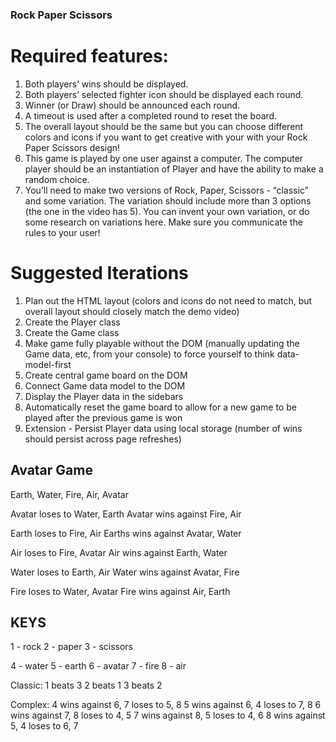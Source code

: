 ### Rock Paper Scissors

# Required features:

1. Both players’ wins should be displayed.
2. Both players’ selected fighter icon should be displayed each round.
3. Winner (or Draw) should be announced each round.
4. A timeout is used after a completed round to reset the board.
5. The overall layout should be the same but you can choose different colors and icons if you want to get creative with your with your Rock Paper Scissors design!
6. This game is played by one user against a computer. The computer player should be an instantiation of Player and have the ability to make a random choice.
7. You’ll need to make two versions of Rock, Paper, Scissors - “classic” and some variation. The variation should include more than 3 options (the one in the video has 5). You can invent your own variation, or do some research on variations here. Make sure you communicate the rules to your user!

# Suggested Iterations

1. Plan out the HTML layout (colors and icons do not need to match, but overall layout should closely match the demo video)
2. Create the Player class
3. Create the Game class
4. Make game fully playable without the DOM (manually updating the Game data, etc, from your console) to force yourself to think data-model-first
5. Create central game board on the DOM
6. Connect Game data model to the DOM
7. Display the Player data in the sidebars
8. Automatically reset the game board to allow for a new game to be played after the previous game is won
9. Extension - Persist Player data using local storage (number of wins should persist across page refreshes)

## Avatar Game

Earth, Water, Fire, Air, Avatar

Avatar loses to Water, Earth
Avatar wins against Fire, Air

Earth loses to Fire, Air
Earths wins against Avatar, Water

Air loses to Fire, Avatar
Air wins against Earth, Water

Water loses to Earth, Air
Water wins against Avatar, Fire

Fire loses to Water, Avatar
Fire wins against Air, Earth

## KEYS

1 - rock
2 - paper
3 - scissors

4 - water
5 - earth
6 - avatar
7 - fire
8 - air

Classic:
1 beats 3
2 beats 1
3 beats 2

Complex:
4 wins against 6, 7 loses to 5, 8
5 wins against 6, 4 loses to 7, 8
6 wins against 7, 8 loses to 4, 5
7 wins against 8, 5 loses to 4, 6
8 wins against 5, 4 loses to 6, 7